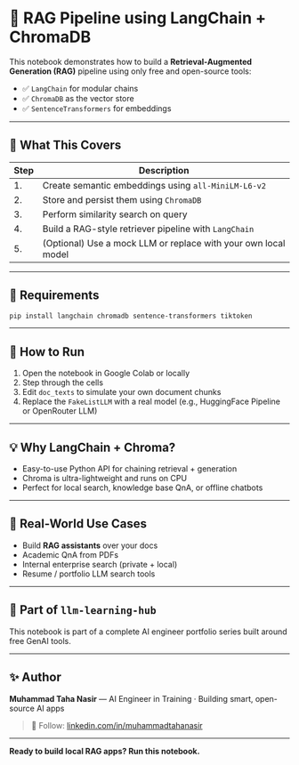 # 🧠 RAG Pipeline using LangChain + ChromaDB

This notebook demonstrates how to build a **Retrieval-Augmented Generation (RAG)** pipeline using only free and open-source tools:

- ✅ `LangChain` for modular chains
- ✅ `ChromaDB` as the vector store
- ✅ `SentenceTransformers` for embeddings

---

## 📌 What This Covers
| Step | Description |
|------|-------------|
| 1. | Create semantic embeddings using `all-MiniLM-L6-v2` |
| 2. | Store and persist them using `ChromaDB` |
| 3. | Perform similarity search on query |
| 4. | Build a RAG-style retriever pipeline with `LangChain` |
| 5. | (Optional) Use a mock LLM or replace with your own local model |

---

## 🧪 Requirements
```bash
pip install langchain chromadb sentence-transformers tiktoken
```

---

## 🚀 How to Run
1. Open the notebook in Google Colab or locally
2. Step through the cells
3. Edit `doc_texts` to simulate your own document chunks
4. Replace the `FakeListLLM` with a real model (e.g., HuggingFace Pipeline or OpenRouter LLM)

---

## 💡 Why LangChain + Chroma?
- Easy-to-use Python API for chaining retrieval + generation
- Chroma is ultra-lightweight and runs on CPU
- Perfect for local search, knowledge base QnA, or offline chatbots

---

## 🌱 Real-World Use Cases
- Build **RAG assistants** over your docs
- Academic QnA from PDFs
- Internal enterprise search (private + local)
- Resume / portfolio LLM search tools

---

## 🧠 Part of `llm-learning-hub`
This notebook is part of a complete AI engineer portfolio series built around free GenAI tools.

---

## ✨ Author
**Muhammad Taha Nasir** — AI Engineer in Training · Building smart, open-source AI apps  
> 🔗 Follow: [linkedin.com/in/muhammadtahanasir](https://linkedin.com/in/muhammadtahanasir)

---

**Ready to build local RAG apps? Run this notebook.**
